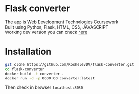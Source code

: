 # Flask converter
The app is Web Development Technologies Coursework <br>
Built using Python, Flask, HTML, CSS, JAVASCRIPT <br>
Working dev version you can check [here](http://34.123.241.171/)
# Installation
```bash
git clone https://github.com/KoshelevDV/flask-converter.git
cd flask-converter
docker build -t converter .
docker run -d -p 8080:80 converter:latest
```
Then check in browser <code>localhost:8080</code>
<br>
